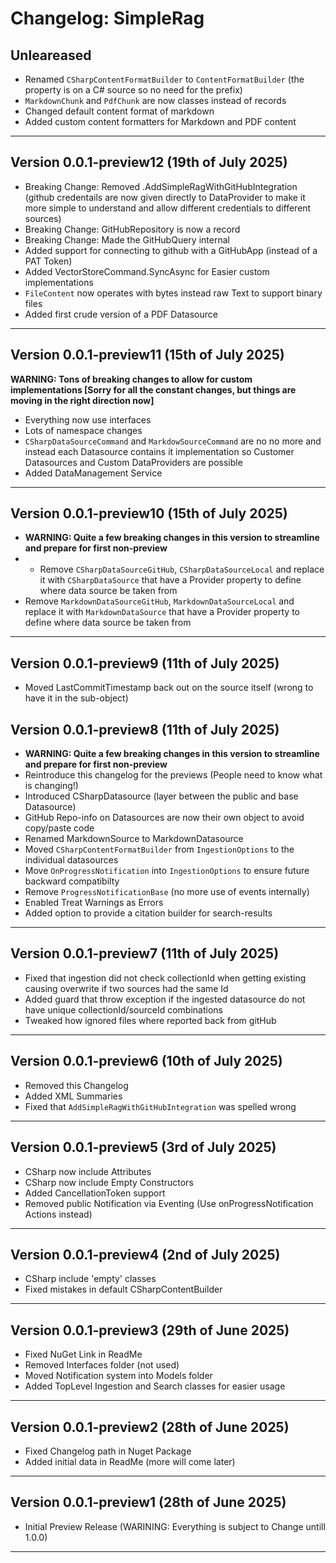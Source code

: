 # Changelog: SimpleRag

## Unleareased
- Renamed `CSharpContentFormatBuilder` to `ContentFormatBuilder` (the property is on a C# source so no need for the prefix)
- `MarkdownChunk` and `PdfChunk` are now classes instead of records
- Changed default content format of markdown
- Added custom content formatters for Markdown and PDF content

---

## Version 0.0.1-preview12 (19th of July 2025)
- Breaking Change: Removed .AddSimpleRagWithGitHubIntegration (github credentails are now given directly to DataProvider to make it more simple to understand and allow different credentials to different sources)
- Breaking Change: GitHubRepository is now a record
- Breaking Change: Made the GitHubQuery internal
- Added support for connecting to github with a GitHubApp (instead of a PAT Token)
- Added VectorStoreCommand.SyncAsync for Easier custom implementations
- `FileContent` now operates with bytes instead raw Text to support binary files
- Added first crude version of a PDF Datasource
---

## Version 0.0.1-preview11 (15th of July 2025)
**WARNING: Tons of breaking changes to allow for custom implementations [Sorry for all the constant changes, but things are moving in the right direction now]**
- Everything now use interfaces
- Lots of namespace changes
- `CSharpDataSourceCommand` and `MarkdowSourceCommand` are no no more and instead each Datasource contains it implementation so Customer Datasources and Custom DataProviders are possible
- Added DataManagement Service
---

## Version 0.0.1-preview10 (15th of July 2025)
- **WARNING: Quite a few breaking changes in this version to streamline and prepare for first non-preview**
- - Remove `CSharpDataSourceGitHub`, `CSharpDataSourceLocal` and replace it with `CSharpDataSource` that have a Provider property to define where data source be taken from
- Remove `MarkdownDataSourceGitHub`, `MarkdownDataSourceLocal` and replace it with `MarkdownDataSource` that have a Provider property to define where data source be taken from

---

## Version 0.0.1-preview9 (11th of July 2025)
- Moved LastCommitTimestamp back out on the source itself (wrong to have it in the sub-object)

## Version 0.0.1-preview8 (11th of July 2025)
- **WARNING: Quite a few breaking changes in this version to streamline and prepare for first non-preview**
- Reintroduce this changelog for the previews (People need to know what is changing!)
- Introduced CSharpDatasource (layer between the public and base Datasource)
- GitHub Repo-info on Datasources are now their own object to avoid copy/paste code
- Renamed MarkdownSource to MarkdownDatasource
- Moved `CSharpContentFormatBuilder` from `IngestionOptions` to the individual datasources
- Move `OnProgressNotification` into `IngestionOptions` to ensure future backward compatibilty
- Remove `ProgressNotificationBase` (no more use of events internally)
- Enabled Treat Warnings as Errors
- Added option to provide a citation builder for search-results

---

## Version 0.0.1-preview7 (11th of July 2025)
- Fixed that ingestion did not check collectionId when getting existing causing overwrite if two sources had the same Id
- Added guard that throw exception if the ingested datasource do not have unique collectionId/sourceId combinations
- Tweaked how ignored files where reported back from gitHub

---

## Version 0.0.1-preview6 (10th of July 2025)
- Removed this Changelog
- Added XML Summaries
- Fixed that `AddSimpleRagWithGitHubIntegration` was spelled wrong

---

## Version 0.0.1-preview5 (3rd of July 2025)
- CSharp now include Attributes
- CSharp now include Empty Constructors
- Added CancellationToken support
- Removed public Notification via Eventing (Use onProgressNotification Actions instead)

----

## Version 0.0.1-preview4 (2nd of July 2025)
- CSharp include 'empty' classes
- Fixed mistakes in default CSharpContentBuilder

---

## Version 0.0.1-preview3 (29th of June 2025)
- Fixed NuGet Link in ReadMe
- Removed Interfaces folder (not used)
- Moved Notification system into Models folder
- Added TopLevel Ingestion and Search classes for easier usage

---

## Version 0.0.1-preview2 (28th of June 2025)
- Fixed Changelog path in Nuget Package
- Added initial data in ReadMe (more will come later)

---

## Version 0.0.1-preview1 (28th of June 2025)
- Initial Preview Release (WARINING: Everything is subject to Change untill 1.0.0)

---